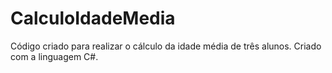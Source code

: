 # CalculoIdadeMedia

Código criado para realizar o cálculo da idade média de três alunos.
Criado com a linguagem C#.
